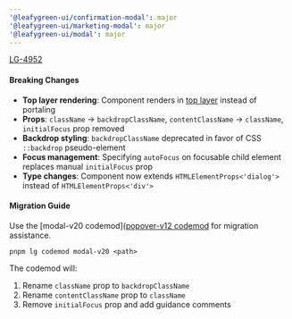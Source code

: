 ```yaml
---
'@leafygreen-ui/confirmation-modal': major
'@leafygreen-ui/marketing-modal': major
'@leafygreen-ui/modal': major
---
```


[LG-4952](https://jira.mongodb.org/browse/LG-4952)

#### Breaking Changes

- **Top layer rendering**: Component renders in [top layer](https://developer.mozilla.org/en-US/docs/Glossary/Top_layer) instead of portaling
- **Props**: `className` → `backdropClassName`, `contentClassName` → `className`, `initialFocus` prop removed
- **Backdrop styling**: `backdropClassName` deprecated in favor of CSS `::backdrop` pseudo-element
- **Focus management**: Specifying `autoFocus` on focusable child element replaces manual `initialFocus` prop
- **Type changes**: Component now extends `HTMLElementProps<'dialog'>` instead of `HTMLElementProps<'div'>`

#### Migration Guide

Use the [modal-v20 codemod]([popover-v12 codemod](https://github.com/mongodb/leafygreen-ui/tree/main/tools/codemods#modal-v20) for migration assistance.

```shell
pnpm lg codemod modal-v20 <path>
```

The codemod will:
1. Rename `className` prop to `backdropClassName`
2. Rename `contentClassName` prop to `className`
3. Remove `initialFocus` prop and add guidance comments
